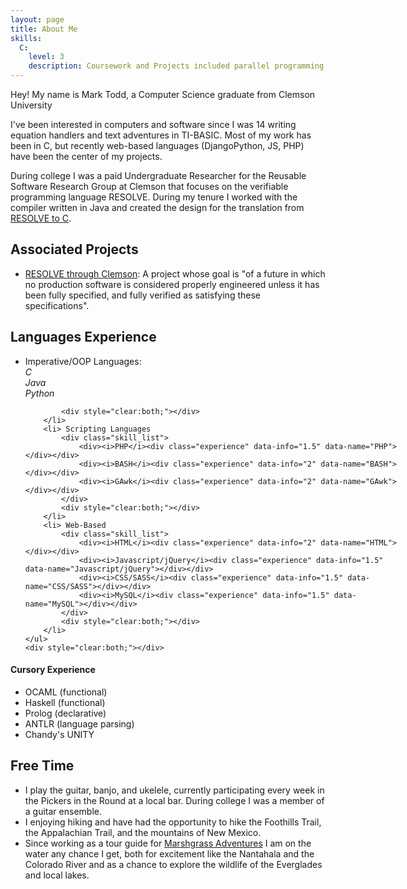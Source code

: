 ```yaml
---
layout: page
title: About Me
skills:
  C:
    level: 3
    description: Coursework and Projects included parallel programming through threads and forks, structure-based design, n-dimensional pointers, distributed programming using OpenMP and MPI, linux library shims, code-translation, and image processing.
---
```


<p class="message">
  Hey! My name is Mark Todd, a Computer Science graduate from Clemson University
</p>

I've been interested in computers and software since I was 14 writing equation handlers and text adventures in TI-BASIC. Most of my work has been in C, but recently web-based languages (DjangoPython, JS, PHP) have been the center of my projects. 

During college I was a paid Undergraduate Researcher for the Reusable Software Research Group at Clemson that focuses on the verifiable programming language RESOLVE. During my tenure I worked with the compiler written in Java and created the design for the translation from [RESOLVE to C](https://github.com/30percent/C-Translation).

## Associated Projects
* [RESOLVE through Clemson](http://www.cs.clemson.edu/resolve/): A project whose goal is "of a future in which no production software is considered properly engineered unless it has been fully specified, and fully verified as satisfying these specifications".

## Languages Experience

<div style="width:45em">
	<ul>
		<li>Imperative/OOP Languages:
			<div class="skill_list">
				<div><i>C</i><div class="experience" data-info="2.5" data-name="C"></div></div>
				<div><i>Java</i><div class="experience" data-info="1" data-name="Java"></div></div>
				<div><i>Python</i><div class="experience" data-info="1.5" data-name="Python"></div></div>
			</div>

			<div style="clear:both;"></div> 
		</li>
		<li> Scripting Languages
			<div class="skill_list">
				<div><i>PHP</i><div class="experience" data-info="1.5" data-name="PHP"></div></div>
				<div><i>BASH</i><div class="experience" data-info="2" data-name="BASH"></div></div>
				<div><i>GAwk</i><div class="experience" data-info="2" data-name="GAwk"></div></div>
			</div>
			<div style="clear:both;"></div> 
		</li>
		<li> Web-Based
			<div class="skill_list">
				<div><i>HTML</i><div class="experience" data-info="2" data-name="HTML"></div></div>
				<div><i>Javascript/jQuery</i><div class="experience" data-info="1.5" data-name="Javascript/jQuery"></div></div>
				<div><i>CSS/SASS</i><div class="experience" data-info="1.5" data-name="CSS/SASS"></div></div>
				<div><i>MySQL</i><div class="experience" data-info="1.5" data-name="MySQL"></div></div>
			</div>
			<div style="clear:both;"></div> 
		</li>
	</ul>
	<div style="clear:both;"></div> 
</div>
  
#### Cursory Experience
* OCAML (functional)
* Haskell (functional)
* Prolog (declarative)
* ANTLR (language parsing)
* Chandy's UNITY

## Free Time
* I play the guitar, banjo, and ukelele, currently participating every week in the Pickers in the Round at a local bar. During college I was a member of a guitar ensemble.
* I enjoying hiking and have had the opportunity to hike the Foothills Trail, the Appalachian Trail, and the mountains of New Mexico.
* Since working as a tour guide for [Marshgrass Adventures](http://www.marshgrassadventures.com/) I am on the water any chance I get, both for excitement like the Nantahala and the Colorado River and as a chance to explore the wildlife of the Everglades and local lakes.